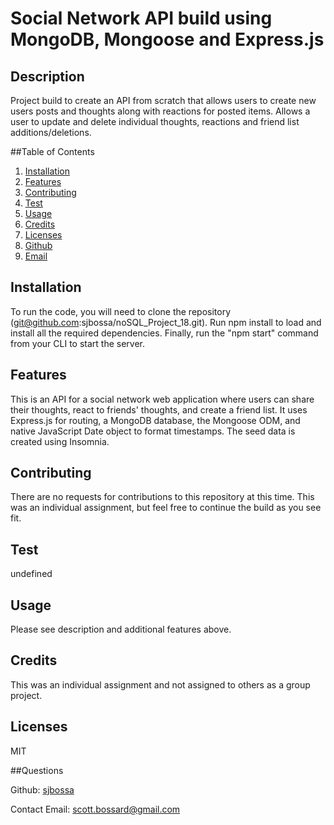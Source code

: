 # Social Network API build using MongoDB, Mongoose and Express.js

## Description
Project build to create an API from scratch that allows users to create new users posts and thoughts along with reactions for posted items. Allows a user to update and delete individual thoughts, reactions and friend list additions/deletions.

##Table of Contents
  1. [Installation](#installation)
  2. [Features](#features)
  3. [Contributing](#contributing)
  4. [Test](#test)
  5. [Usage](#usage)
  6. [Credits](#credits)
  7. [Licenses](#licenses)
  8. [Github](#github)
  9. [Email](#email)
  
## Installation
To run the code, you will need to clone the repository (git@github.com:sjbossa/noSQL_Project_18.git). Run npm install to load and install all the required dependencies. Finally, run the "npm start" command from your CLI to start the server.

## Features
This is an API for a social network web application where users can share their thoughts, react to friends' thoughts, and create a friend list. It uses Express.js for routing, a MongoDB database, the Mongoose ODM, and native JavaScript Date object to format timestamps. The seed data is created using Insomnia.

## Contributing
There are no requests for contributions to this repository at this time. This was an individual assignment, but feel free to continue the build as you see fit.

## Test
undefined

## Usage
Please see description and additional features above.

## Credits
This was an individual assignment and not assigned to others as a group project.

## Licenses
MIT

##Questions

Github: [sjbossa](https://github.com/sjbossa)


Contact Email: scott.bossard@gmail.com


  